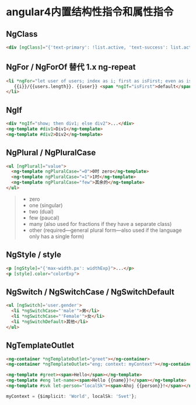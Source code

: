 # angular4内置结构性指令和属性指令

## NgClass

```html
<div [ngClass]="{'text-primary': !list.active, 'text-success': list.active}">...</div>
```

## NgFor / NgForOf 替代 1.x ng-repeat

```html
<li *ngFor="let user of users; index as i; first as isFirst; even as isEven; odd as isOdd">
   {{i}}/{{users.length}}. {{user}} <span *ngIf="isFirst">default</span>
</li>
```

## NgIf

```html
<div *ngIf="show; then div1; else div2">...</div>
<ng-template #div1>Div1</ng-template>
<ng-template #div2>Div2</ng-template>
```

## NgPlural / NgPluralCase

```html
<ul [ngPlural]="value">
  <ng-template ngPluralCase="=0">0时 zero</ng-template>
  <ng-template ngPluralCase="=1">1时</ng-template>
  <ng-template ngPluralCase="few">其余的</ng-template>
</ul>
```

>- zero
>- one (singular)
>- two (dual)
>- few (paucal)
>- many (also used for fractions if they have a separate class)
>- other (required—general plural form—also used if the language only has a single form)


## NgStyle / style

```html
<p [ngStyle]="{'max-width.px': widthExp}">...</p>
<p [style].color="colorExp">
```

## NgSwitch / NgSwitchCase / NgSwitchDefault

```html
<ul [ngSwitch]='user.gender'>
  <li *ngSwitchCase="'male'">男</li>
  <li *ngSwitchCase="'Female'">女</li>
  <li *ngSwitchDefault>其他</li>
</ul>
```

## NgTemplateOutlet

```html
<ng-container *ngTemplateOutlet="greet"></ng-container>
<ng-container *ngTemplateOutlet="eng; context: myContext"></ng-container>

<ng-template #greet><span>Hello</span></ng-template>
<ng-template #eng let-name><span>Hello {{name}}!</span></ng-template>
<ng-template #svk let-person="localSk"><span>Ahoj {{person}}!</span></ng-template>
```

```ts
myContext = {$implicit: 'World', localSk: 'Svet'};
```
